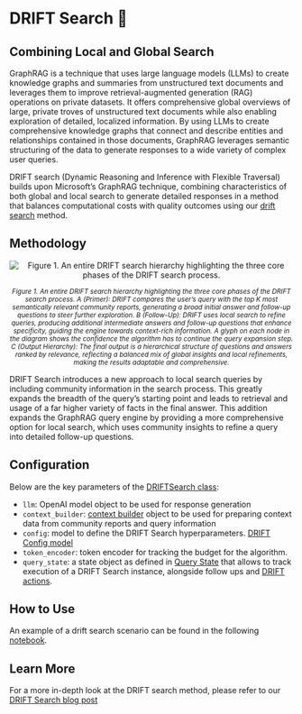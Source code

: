 # DRIFT Search 🔎

## Combining Local and Global Search

GraphRAG is a technique that uses large language models (LLMs) to create knowledge graphs and summaries from unstructured text documents and leverages them to improve retrieval-augmented generation (RAG) operations on private datasets. It offers comprehensive global overviews of large, private troves of unstructured text documents while also enabling exploration of detailed, localized information. By using LLMs to create comprehensive knowledge graphs that connect and describe entities and relationships contained in those documents, GraphRAG leverages semantic structuring of the data to generate responses to a wide variety of complex user queries.

DRIFT search (Dynamic Reasoning and Inference with Flexible Traversal) builds upon Microsoft’s GraphRAG technique, combining characteristics of both global and local search to generate detailed responses in a method that balances computational costs with quality outcomes using our [drift search](https://github.com/microsoft/graphrag/blob/main//graphrag/query/structured_search/drift_search/) method.

## Methodology

<p align="center">
<img src="../../img/drift-search-diagram.png" alt="Figure 1. An entire DRIFT search hierarchy highlighting the three core phases of the DRIFT search process." align="center" />
</p>
<p align="center"><i><small>
Figure 1. An entire DRIFT search hierarchy highlighting the three core phases of the DRIFT search process. A (Primer): DRIFT compares the user’s query with the top K most semantically relevant community reports, generating a broad initial answer and follow-up questions to steer further exploration. B (Follow-Up): DRIFT uses local search to refine queries, producing additional intermediate answers and follow-up questions that enhance specificity, guiding the engine towards context-rich information. A glyph on each node in the diagram shows the confidence the algorithm has to continue the query expansion step.  C (Output Hierarchy): The final output is a hierarchical structure of questions and answers ranked by relevance, reflecting a balanced mix of global insights and local refinements, making the results adaptable and comprehensive.</small></i></p>

DRIFT Search introduces a new approach to local search queries by including community information in the search process. This greatly expands the breadth of the query’s starting point and leads to retrieval and usage of a far higher variety of facts in the final answer. This addition expands the GraphRAG query engine by providing a more comprehensive option for local search, which uses community insights to refine a query into detailed follow-up questions.

## Configuration

Below are the key parameters of the [DRIFTSearch class](https://github.com/microsoft/graphrag/blob/main//graphrag/query/structured_search/drift_search/search.py):

- `llm`: OpenAI model object to be used for response generation
- `context_builder`: [context builder](https://github.com/microsoft/graphrag/blob/main/graphrag/query/structured_search/drift_search/drift_context.py) object to be used for preparing context data from community reports and query information
- `config`: model to define the DRIFT Search hyperparameters. [DRIFT Config model](https://github.com/microsoft/graphrag/blob/main/graphrag/config/models/drift_search_config.py)
- `token_encoder`: token encoder for tracking the budget for the algorithm.
- `query_state`: a state object as defined in [Query State](https://github.com/microsoft/graphrag/blob/main/graphrag/query/structured_search/drift_search/state.py) that allows to track execution of a DRIFT Search instance, alongside follow ups and [DRIFT actions](https://github.com/microsoft/graphrag/blob/main/graphrag/query/structured_search/drift_search/action.py).

## How to Use

An example of a drift search scenario can be found in the following [notebook](../examples_notebooks/drift_search.ipynb).

## Learn More

For a more in-depth look at the DRIFT search method, please refer to our [DRIFT Search blog post](https://www.microsoft.com/en-us/research/blog/introducing-drift-search-combining-global-and-local-search-methods-to-improve-quality-and-efficiency/)
